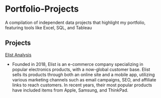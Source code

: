 # Portfolio-Projects

A compilation of independent data projects that highlight my portfolio, featuring tools like Excel, SQL, and Tableau

## Projects

[Elist Analysis](Elist/)

- Founded in 2018, Elist is an e-commerce company specializing in popular electronics products, with a now-global customer base. Elist sells its products through both an online site and a mobile app, utilizing various marketing channels such as email campaigns, SEO, and affiliate links to reach customers. In recent years, their most popular products have included items from Apple, Samsung, and ThinkPad.
